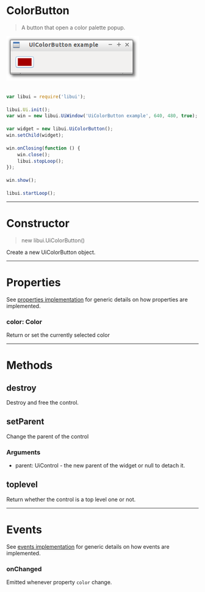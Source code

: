 
# ColorButton

> A button that open a color palette popup.

![UiColorButton example](media/UiColorButton.png)

```js

var libui = require('libui');

libui.Ui.init();
var win = new libui.UiWindow('UiColorButton example', 640, 480, true);

var widget = new libui.UiColorButton();
win.setChild(widget);

win.onClosing(function () {
	win.close();
	libui.stopLoop();
});

win.show();

libui.startLoop();

```

---

# Constructor

> new libui.UiColorButton()

Create a new UiColorButton object.

---

# Properties

See [properties implementation](properties.md) for generic details on how properties are implemented.


### color: Color

Return or set the currently selected color




---

# Methods


## destroy

Destroy and free the control.





## setParent

Change the parent of the control


### Arguments

* parent: UiControl - the new parent of the widget or null to detach it.




## toplevel

Return whether the control is a top level one or not.





---

# Events

See [events implementation](events.md) for generic details on how events are implemented.


### onChanged

Emitted whenever property `color` change.




